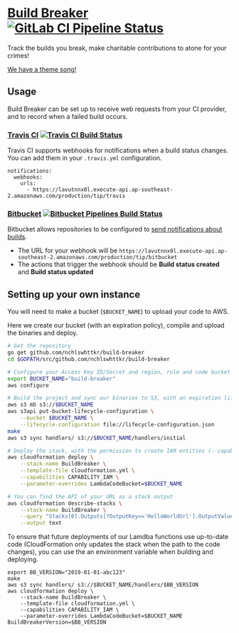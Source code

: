 # [Build Breaker](https://twitter.com/nchlswhttkr/status/1121322470592499713) [![GitLab CI Pipeline Status](https://gitlab.com/nchlswhttkr/build-breaker/badges/master/pipeline.svg?style=flat-square)](https://gitlab.com/nchlswhttkr/build-breaker/commits/master)

Track the builds you break, make charitable contributions to atone for your crimes!

[We have a theme song!](https://youtu.be/YPG5ASujyZg)

## Usage

Build Breaker can be set up to receive web requests from your CI provider, and to record when a failed build occurs.

### [Travis CI](https://travis-ci.org) [![Travis CI Build Status](https://travis-ci.org/nchlswhttkr/build-breaker.svg?branch=master)](https://travis-ci.org/nchlswhttkr/build-breaker)

Travis CI supports webhooks for notifications when a build status changes. You can add them in your `.travis.yml` configuration.

```
notifications:
  webhooks:
    urls:
      - https://lavutnnx0l.execute-api.ap-southeast-2.amazonaws.com/production/tip/travis

```

### [Bitbucket](https://bitbucket.org) [![Bitbucket Pipelines Build Status](https://img.shields.io/bitbucket/pipelines/nchlswhttkr/build-breaker.svg)](https://bitbucket.org/nchlswhttkr/build-breaker/addon/pipelines/home)

Bitbucket allows repositories to be configured to [send notifications about builds](https://confluence.atlassian.com/bitbucket/manage-webhooks-735643732.html#Managewebhooks-create_webhookCreatingwebhooks).

- The URL for your webhook will be `https://lavutnnx0l.execute-api.ap-southeast-2.amazonaws.com/production/tip/bitbucket`
- The actions that trigger the webhook should be **Build status created** and **Build status updated**

## Setting up your own instance

You will need to make a bucket (`$BUCKET_NAME`) to upload your code to AWS.

Here we create our bucket (with an expiration policy), compile and upload the binaries and deploy.

```sh
# Get the repository
go get github.com/nchlswhttkr/build-breaker
cd $GOPATH/src/github.com/nchlswhttkr/build-breaker

# Configure your Access Key ID/Secret and region, role and code bucket
export BUCKET_NAME="build-breaker"
aws configure

# Build the project and sync our binaries to S3, with an expiration lifecycle
aws s3 mb s3://$BUCKET_NAME
aws s3api put-bucket-lifecycle-configuration \
    --bucket $BUCKET_NAME \
    --lifecycle-configuration file://lifecycle-configuration.json
make
aws s3 sync handlers/ s3://$BUCKET_NAME/handlers/initial

# Deploy the stack, with the permission to create IAM entities (--capabilities)
aws cloudformation deploy \
    --stack-name BuildBreaker \
    --template-file cloudformation.yml \
    --capabilities CAPABILITY_IAM \
    --parameter-overrides LambdaCodeBucket=$BUCKET_NAME

# You can find the API of your URL as a stack output
aws cloudformation describe-stacks \
    --stack-name BuildBreaker \
    --query "Stacks[0].Outputs[?OutputKey=='HelloWorldUrl'].OutputValue" \
    --output text
```

To ensure that future deployments of our Lamdba functions use up-to-date code (CloudFormation only updates the stack when the path to the code changes), you can use the an environment variable when building and deploying.

```shell
export BB_VERSION="2019-01-01-abc123"
make
aws s3 sync handlers/ s3://$BUCKET_NAME/handlers/$BB_VERSION
aws cloudformation deploy \
    --stack-name BuildBreaker \
    --template-file cloudformation.yml \
    --capabilities CAPABILITY_IAM \
    --parameter-overrides LambdaCodeBucket=$BUCKET_NAME BuildBreakerVersion=$BB_VERSION
```
